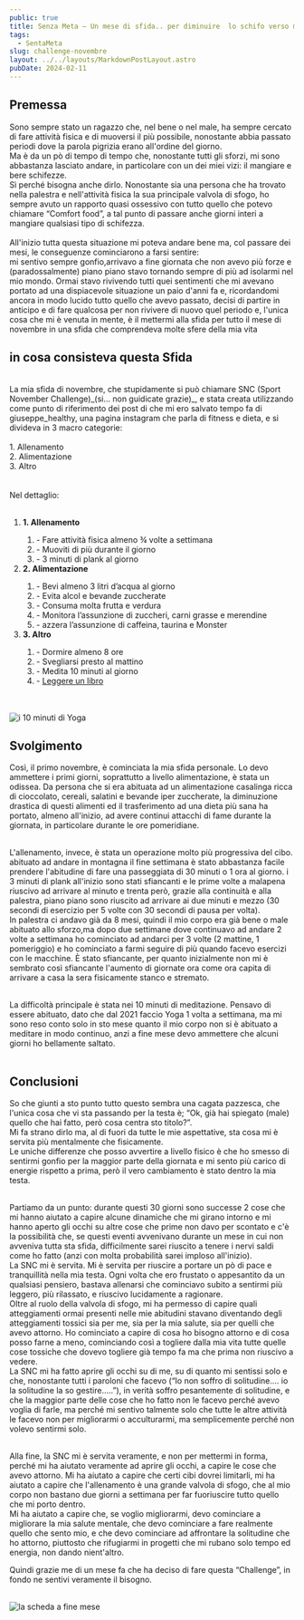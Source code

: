 ```yaml
---
public: true
title: Senza Meta – Un mese di sfida.. per diminuire  lo schifo verso me stesso
tags:
  - SentaMeta
slug: challenge-novembre
layout: ../../layouts/MarkdownPostLayout.astro
pubDate: 2024-02-11
---
```


## Premessa

Sono sempre stato un ragazzo che, nel bene o nel male, ha sempre cercato di fare attività fisica e di muoversi il più possibile, nonostante abbia passato periodi dove la parola pigrizia erano all'ordine del giorno.<br />
Ma è da un pò di tempo di tempo che, nonostante tutti gli sforzi, mi sono abbastanza lasciato andare, in particolare con un dei miei vizi: il mangiare e bere schifezze.<br />
Sì perché bisogna anche dirlo. Nonostante sia una persona che ha trovato nella palestra e nell'attività fisica la sua principale valvola di sfogo, ho sempre avuto un rapporto quasi ossessivo con tutto quello che potevo chiamare “Comfort food”, a tal punto di passare anche giorni interi a mangiare qualsiasi tipo di schifezza.<br />
<br />
All'inizio tutta questa situazione mi poteva andare bene ma, col passare dei mesi, le conseguenze cominciarono a farsi sentire:<br />
mi sentivo sempre gonfio,arrivavo a fine giornata che non avevo più forze e (paradossalmente) piano piano stavo tornando sempre di più ad isolarmi nel mio mondo.
Ormai stavo rivivendo tutti quei sentimenti che mi avevano portato ad una dispiacevole situazione un paio d'anni fa e, ricordandomi ancora in modo lucido tutto quello che avevo passato, decisi di partire in anticipo e di fare qualcosa per non rivivere di nuovo quel periodo e, l'unica cosa che mi è venuta in mente, è il mettermi alla sfida per tutto il mese di novembre in una sfida che comprendeva molte sfere della mia vita

## in cosa consisteva questa Sfida

<br />
La mia sfida di novembre, che stupidamente si può chiamare SNC (Sport November Challenge)_(si... non guidicate grazie)_, e stata creata utilizzando come punto di riferimento dei post di che mi ero salvato tempo fa di giuseppe_healthy, una pagina instagram che parla di fitness e dieta, e si divideva in 3 macro categorie:<br /><br />
1. Allenamento<br />
2. Alimentazione<br />
3. Altro<br />
<br /><br />
Nel dettaglio:<br /><br />

<ol>
  <li><b>1. Allenamento</b></li>
    <ol>
      <li>- Fare attività fisica almeno ¾ volte a settimana</li>
      <li>- Muoviti di più durante il giorno</li>
      <li>- 3 minuti di plank al giorno</li>
    </ol>
  <li><b>2. Alimentazione</b></li>
    <ol>
      <li>- Bevi almeno 3 litri d’acqua al giorno</li>
      <li>- Evita alcol e bevande zuccherate</li>
      <li>- Consuma molta frutta e verdura</li>
      <li>- Monitora l’assunzione di zuccheri, carni grasse e merendine</li>
      <li>- azzera l’assunzione di caffeina, taurina e Monster</li>            
    </ol>
  </li>
  <li><b>3. Altro</b></li>
    <ol>
      <li>- Dormire almeno 8 ore</li>
      <li>- Svegliarsi presto al mattino</li>
      <li>- Medita 10 minuti al giorno</li>
      <li>- <a href="https://lore.livellosegreto.it/book/139361/s/filosofia-giapponese-4-libri-in-1-ikigai-kaizen-shinrin-yoku-kintsukuroi">Leggere un libro</a></li>      
    </ol>  
</ol>  
<br /><br />
<img src="https://raw.githubusercontent.com/mattiaudisio/piacerematthew/main/public/images/posts/meditazione.jpg" alt="i 10 minuti di Yoga">

## Svolgimento

Così, il primo novembre, è cominciata la mia sfida personale.
Lo devo ammettere i primi giorni, soprattutto a livello alimentazione, è stata un odissea. Da persona che si era abituata ad un alimentazione casalinga ricca di cioccolato, cereali, salatini e bevande iper zuccherate, la diminuzione drastica di questi alimenti ed il trasferimento ad una dieta più sana ha portato, almeno all'inizio, ad avere continui attacchi di fame durante la giornata, in particolare durante le ore pomeridiane.<br /><br />

L'allenamento, invece, è stata un operazione molto più progressiva del cibo. abituato ad andare in  montagna il fine settimana è stato abbastanza facile prendere l'abitudine di fare una passeggiata di 30 minuti o 1 ora al giorno. i 3 minuti di plank all'inizio sono stati sfiancanti e le prime volte a malapena riuscivo ad arrivare al minuto e trenta però, grazie alla continuità e alla palestra, piano piano sono riuscito ad arrivare ai due minuti e mezzo (30 secondi di esercizio per 5 volte con 30 secondi di pausa per volta).<br />
In palestra ci andavo già da 8 mesi, quindi il mio corpo era già bene o male abituato allo sforzo,ma dopo due settimane dove continuavo ad andare 2 volte a settimana ho cominciato ad andarci per 3 volte (2 mattine, 1 pomeriggio) e ho cominciato a farmi seguire di più quando facevo esercizi con le macchine. È stato sfiancante, per quanto inizialmente non mi è sembrato così sfiancante l'aumento di giornate ora come ora capita di arrivare a casa la sera fisicamente stanco e stremato.<br /><br />

La difficoltà principale è stata nei 10 minuti di meditazione. Pensavo di essere abituato, dato che dal 2021 faccio Yoga 1 volta a settimana, ma mi sono reso conto solo in sto mese quanto il mio corpo non si è abituato a meditare in modo continuo, anzi a fine mese devo ammettere che alcuni giorni ho bellamente saltato.<br /><br />

## Conclusioni

So che giunti a sto punto tutto questo sembra una cagata pazzesca, che l'unica cosa che vi sta passando per la testa è; “Ok, già hai spiegato (male) quello che hai fatto, però cosa centra sto titolo?”.<br />
Mi fa strano dirlo ma, al di fuori da tutte le mie aspettative, sta cosa mi è servita più mentalmente che fisicamente.<br />
Le uniche differenze che posso avvertire a livello fisico è che ho smesso di sentirmi gonfio per la maggior parte della giornata e mi sento più carico di energie rispetto a prima, però il vero cambiamento è stato dentro la mia testa.<br /><br />

Partiamo da un punto: durante questi 30 giorni sono successe 2 cose che mi hanno aiutato a capire alcune dinamiche che mi girano intorno e mi hanno aperto gli occhi su altre cose che prime non davo per scontato e c'è la possibilità che, se questi eventi avvenivano durante un mese in cui non avveniva tutta sta sfida, difficilmente sarei riuscito a tenere i nervi saldi come ho fatto (anzi con molta probabilità sarei imploso all'inizio).<br />
La SNC mi è servita. Mi è servita per riuscire a portare un pò di pace e tranquillità nella mia testa. Ogni volta che ero frustato o appesantito da un qualsiasi pensiero, bastava allenarsi che cominciavo subito a sentirmi più leggero, più rilassato, e riuscivo lucidamente a ragionare.<br />
Oltre al ruolo della valvola di sfogo, mi ha permesso di capire quali atteggiamenti ormai presenti nelle mie abitudini stavano diventando degli atteggiamenti tossici sia per me, sia per la mia salute, sia per quelli che avevo attorno. Ho cominciato a capire di cosa ho bisogno attorno e  di cosa posso farne a meno, cominciando così a togliere dalla mia vita tutte quelle cose tossiche che dovevo togliere già tempo fa ma che prima non riuscivo a vedere.<br />
 La SNC mi ha fatto aprire gli occhi su di me, su di quanto mi sentissi solo e che, nonostante tutti i paroloni che facevo (“Io non soffro di solitudine.... io la solitudine la so gestire.....”), in verità soffro pesantemente di solitudine, e che la maggior parte delle cose che ho fatto non le facevo perché avevo voglia di farle, ma perché mi sentivo talmente solo che tutte le altre attività le facevo non per migliorarmi o acculturarmi, ma semplicemente perché non volevo sentirmi solo.<br /><br />

Alla fine, la SNC mi è servita veramente, e non per mettermi in forma, perché mi ha aiutato veramente ad aprire gli occhi, a capire le cose che avevo attorno. Mi ha aiutato a capire che certi cibi dovrei limitarli, mi ha aiutato a capire che l'allenamento è una grande valvola di sfogo, che al mio corpo non bastano due giorni a settimana per far fuoriuscire tutto quello che mi porto dentro.<br />
Mi ha aiutato a capire che, se voglio migliorarmi, devo cominciare a migliorare la mia salute mentale, che devo cominciare a fare realmente quello che sento mio,  e che devo cominciare ad affrontare la solitudine che ho attorno, piuttosto che rifugiarmi in progetti che mi rubano solo tempo ed energia, non dando nient'altro.<br />

Quindi grazie me di un mese fa che ha deciso di fare questa “Challenge”, in fondo ne sentivi veramente il bisogno.<br /><br />

<img src="https://raw.githubusercontent.com/mattiaudisio/piacerematthew/main/public/images/posts/scheda.jpg" alt="la scheda a fine mese">
